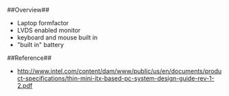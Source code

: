 ##Overview##
* Laptop formfactor
* LVDS enabled monitor
* keyboard and mouse built in
* "built in" battery

##Reference##
* http://www.intel.com/content/dam/www/public/us/en/documents/product-specifications/thin-mini-itx-based-pc-system-design-guide-rev-1-2.pdf
